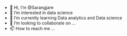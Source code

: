 - 👋 Hi, I’m @Sarangjare
- 👀 I’m interested in data science
- 🌱 I’m currently learning Data analytics and Data science
- 💞️ I’m looking to collaborate on ...
- 📫 How to reach me ...

<!---
Sarangjare/Sarangjare is a ✨ special ✨ repository because its `README.md` (this file) appears on your GitHub profile.
You can click the Preview link to take a look at your changes.
--->
